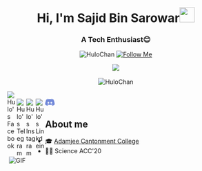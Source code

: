 
<!-- Updating my readme for GitHub-->

<h1 align="center">Hi, I'm Sajid Bin Sarowar<img src="https://github.com/nixin72/nixin72/blob/master/wave.gif" height="35px" width="35px"></h1><h3 align="center">A Tech Enthusiast😊</h3>
<!--:saasy me:-->

<p align="center"> 
	<img src="https://komarev.com/ghpvc/?username=HuloChan&label=Profile%20views&color=0e75b6&style=plastic" alt="HuloChan" /> <a href="https://github.com/HuloChan"><img src="https://img.shields.io/github/followers/HuloChan?label=Follow&style=social" alt="Follow Me" /> 
	</a>

</p>

<p align="center">
  <a href="https://github.com/HuloChan/readme-typing-svg"><img src="https://readme-typing-svg.herokuapp.com?font=Trebuchet+MS&color=%2300F702&duration=4000&lines=Gonna+Code+Till+I+Collapse+!!!;I'm+on+my+way..&center=true&width=500&height=50""></a>
</p>


<p align="center"><img src="https://github-readme-streak-stats.herokuapp.com?user=HuloChan&theme=city-lights&hide_border=true&date_format=M%20j%5B%2C%20Y%5D&background=DD272700" alt="HuloChan" /></p>

<a href="https://www.facebook.com/un3ven">
  <img align="left" alt="Hulo's Facebook" width="22px" src="https://facebookbrand.com/wp-content/uploads/2019/04/f_logo_RGB-Hex-Blue_512.png?w=512&h=512" />
</a>
<br>
 <a href="https://t.me/HuloChan">
  <img align="left" alt="Hulo's Telegram" width="22px" src="https://web.telegram.org/img/logo_share.png" />
</a>

<a href="https://www.instagram.com/sbs_shakib/">
  <img align="left" alt="Hulo's Instagram" width="22px" src="https://upload.wikimedia.org/wikipedia/commons/thumb/a/a5/Instagram_icon.png/600px-Instagram_icon.png" />
</a>

<a href="https://www.linkedin.com/in/sajid-bin-sarowar-3634b6215/">
  <img align="left" alt="Hulo's Linkdein" width="22px" src="https://cdn3.iconfinder.com/data/icons/inficons/512/linkedin.png" />
</a>

<a href="https://discordapp.com/users/439385890846932993">
  <img align="left" alt="Hulo Discord" width="22px" src="https://github.com/HuloChan/HuloChan/blob/main/toppng.com-discord-logo-01-discord-logo-3126x2249.png" />
</a><br>

<p><img align="right" alt="GIF" src="https://i.ibb.co/4Nr84Qt/Zenitsu-visual-Hinokami-Kepputan.png" width="500" height="454" /></p>
	  
## About me 

- 🎓 <a href="http://acc.edu.bd/">Adamjee Cantonment College</a> </br>
- 👨‍💻 Science ACC'20 </br>
